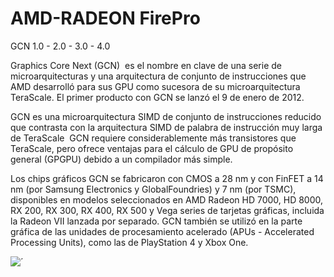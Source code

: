 # AMD-RADEON FirePro
GCN 1.0 - 2.0 - 3.0 - 4.0

Graphics Core Next (GCN)
​ es el nombre en clave de una serie de microarquitecturas y una arquitectura de conjunto de instrucciones que AMD desarrolló para sus GPU como sucesora de su microarquitectura TeraScale. El primer producto con GCN se lanzó el 9 de enero de 2012.

GCN es una microarquitectura SIMD de conjunto de instrucciones reducido que contrasta con la arquitectura SIMD de palabra de instrucción muy larga de TeraScale
​ GCN requiere considerablemente más transistores que TeraScale, pero ofrece ventajas para el cálculo de GPU de propósito general (GPGPU) debido a un compilador más simple.

Los chips gráficos GCN se fabricaron con CMOS a 28 nm y con FinFET a 14 nm (por Samsung Electronics y GlobalFoundries) y 7 nm (por TSMC), disponibles en modelos seleccionados en AMD Radeon HD 7000, HD 8000, RX 200, RX 300, RX 400, RX 500 y Vega series de tarjetas gráficas, incluida la Radeon VII lanzada por separado. GCN también se utilizó en la parte gráfica de las unidades de procesamiento acelerado (APUs - Accelerated Processing Units), como las de PlayStation 4 y Xbox One.

![´](https://github.com/AvieDv/AMD-FirePro/assets/43917721/b8c0e387-6ec6-489b-9fdc-17947d2225e9)
